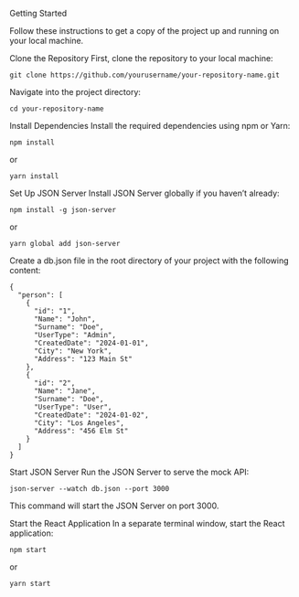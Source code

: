 
Getting Started

Follow these instructions to get a copy of the project up and running on your local machine.


Clone the Repository
First, clone the repository to your local machine:

```
git clone https://github.com/yourusername/your-repository-name.git
```

Navigate into the project directory:

```
cd your-repository-name
```


Install Dependencies
Install the required dependencies using npm or Yarn:

```
npm install
```
or
```
yarn install
```


Set Up JSON Server
Install JSON Server globally if you haven’t already:

```
npm install -g json-server
```
or

```
yarn global add json-server
```
Create a db.json file in the root directory of your project with the following content:

```
{
  "person": [
    {
      "id": "1",
      "Name": "John",
      "Surname": "Doe",
      "UserType": "Admin",
      "CreatedDate": "2024-01-01",
      "City": "New York",
      "Address": "123 Main St"
    },
    {
      "id": "2",
      "Name": "Jane",
      "Surname": "Doe",
      "UserType": "User",
      "CreatedDate": "2024-01-02",
      "City": "Los Angeles",
      "Address": "456 Elm St"
    }
  ]
}
```


Start JSON Server
Run the JSON Server to serve the mock API:

```
json-server --watch db.json --port 3000
```
This command will start the JSON Server on port 3000.


Start the React Application
In a separate terminal window, start the React application:

```
npm start
```
or
```
yarn start
```
